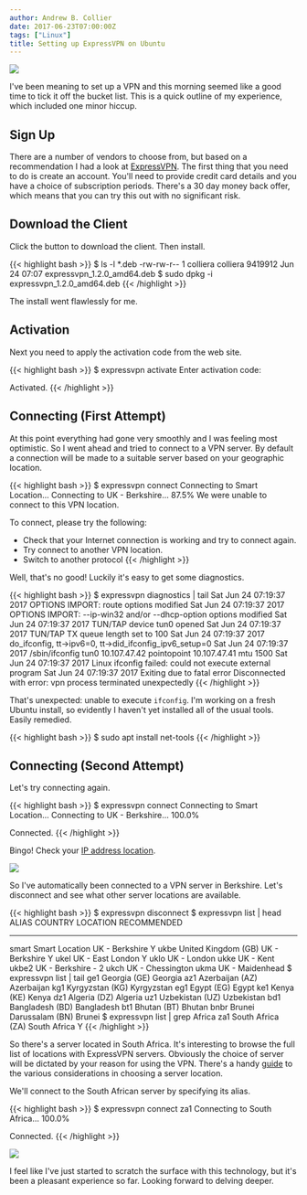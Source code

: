 ```yaml
---
author: Andrew B. Collier
date: 2017-06-23T07:00:00Z
tags: ["Linux"]
title: Setting up ExpressVPN on Ubuntu
---
```


![](/img/2017/06/expressvpn-logo.jpg)

I've been meaning to set up a VPN and this morning seemed like a good time to tick it off the bucket list. This is a quick outline of my experience, which included one minor hiccup.

<!--more-->

## Sign Up

There are a number of vendors to choose from, but based on a recommendation I had a look at [ExpressVPN](https://www.expressvpn.com/). The first thing that you need to do is create an account. You'll need to provide credit card details and you have a choice of subscription periods. There's a 30 day money back offer, which means that you can try this out with no significant risk.

## Download the Client

Click the button to download the client. Then install.

{{< highlight bash >}}
$ ls -l *.deb
-rw-rw-r-- 1 colliera colliera  9419912 Jun 24 07:07 expressvpn_1.2.0_amd64.deb
$ sudo dpkg -i expressvpn_1.2.0_amd64.deb
{{< /highlight >}}

The install went flawlessly for me.

## Activation

Next you need to apply the activation code from the web site.

{{< highlight bash >}}
$ expressvpn activate
Enter activation code: 

Activated.
{{< /highlight >}}

## Connecting (First Attempt)

At this point everything had gone very smoothly and I was feeling most optimistic. So I went ahead and tried to connect to a VPN server. By default a connection will be made to a suitable server based on your geographic location.

{{< highlight bash >}}
$ expressvpn connect
Connecting to Smart Location...
Connecting to UK - Berkshire...	87.5%
We were unable to connect to this VPN location.

To connect, please try the following:

   - Check that your Internet connection is working and try to connect again.
   - Try connect to another VPN location.
   - Switch to another protocol
{{< /highlight >}}

Well, that's no good! Luckily it's easy to get some diagnostics.

{{< highlight bash >}}
$ expressvpn diagnostics | tail
Sat Jun 24 07:19:37 2017 OPTIONS IMPORT: route options modified
Sat Jun 24 07:19:37 2017 OPTIONS IMPORT: --ip-win32 and/or --dhcp-option options modified
Sat Jun 24 07:19:37 2017 TUN/TAP device tun0 opened
Sat Jun 24 07:19:37 2017 TUN/TAP TX queue length set to 100
Sat Jun 24 07:19:37 2017 do_ifconfig, tt->ipv6=0, tt->did_ifconfig_ipv6_setup=0
Sat Jun 24 07:19:37 2017 /sbin/ifconfig tun0 10.107.47.42 pointopoint 10.107.47.41 mtu 1500
Sat Jun 24 07:19:37 2017 Linux ifconfig failed: could not execute external program
Sat Jun 24 07:19:37 2017 Exiting due to fatal error
Disconnected with error: vpn process terminated unexpectedly
{{< /highlight >}}

That's unexpected: unable to execute `ifconfig`. I'm working on a fresh Ubuntu install, so evidently I haven't yet installed all of the usual tools. Easily remedied.

{{< highlight bash >}}
$ sudo apt install net-tools
{{< /highlight >}}

## Connecting (Second Attempt)

Let's try connecting again.

{{< highlight bash >}}
$ expressvpn connect
Connecting to Smart Location...
Connecting to UK - Berkshire...	100.0%

Connected.
{{< /highlight >}}

Bingo! Check your [IP address location](https://www.expressvpn.com/what-is-my-ip).

![](/img/2017/06/expressvpn-ip-berkshire.png)

So I've automatically been connected to a VPN server in Berkshire. Let's disconnect and see what other server locations are available.

{{< highlight bash >}}
$ expressvpn disconnect
$ expressvpn list | head
ALIAS	COUNTRY					LOCATION			RECOMMENDED
-----	---------------				------------------------------	-----------
smart	Smart Location				UK - Berkshire			Y
ukbe	United Kingdom (GB)			UK - Berkshire			Y
ukel						UK - East London		Y
uklo						UK - London
ukke						UK - Kent
ukbe2						UK - Berkshire - 2
ukch						UK - Chessington
ukma						UK - Maidenhead
$ expressvpn list | tail
ge1	Georgia (GE)				Georgia
az1	Azerbaijan (AZ)				Azerbaijan
kg1	Kyrgyzstan (KG)				Kyrgyzstan
eg1	Egypt (EG)				Egypt
ke1	Kenya (KE)				Kenya
dz1	Algeria (DZ)				Algeria
uz1	Uzbekistan (UZ)				Uzbekistan
bd1	Bangladesh (BD)				Bangladesh
bt1	Bhutan (BT)				Bhutan
bnbr	Brunei Darussalam (BN)			Brunei
$ expressvpn list | grep Africa
za1	South Africa (ZA)			South Africa			Y
{{< /highlight >}}

So there's a server located in South Africa. It's interesting to browse the full list of locations with ExpressVPN servers. Obviously the choice of server will be dictated by your reason for using the VPN. There's a handy [guide](https://www.expressvpn.com/support/troubleshooting/server-locations/) to the various considerations in choosing a server location.

We'll connect to the South African server by specifying its alias.

{{< highlight bash >}}
$ expressvpn connect za1
Connecting to South Africa...	100.0%

Connected.
{{< /highlight >}}

![](/img/2017/06/expressvpn-ip-pretoria.png)

I feel like I've just started to scratch the surface with this technology, but it's been a pleasant experience so far. Looking forward to delving deeper.
